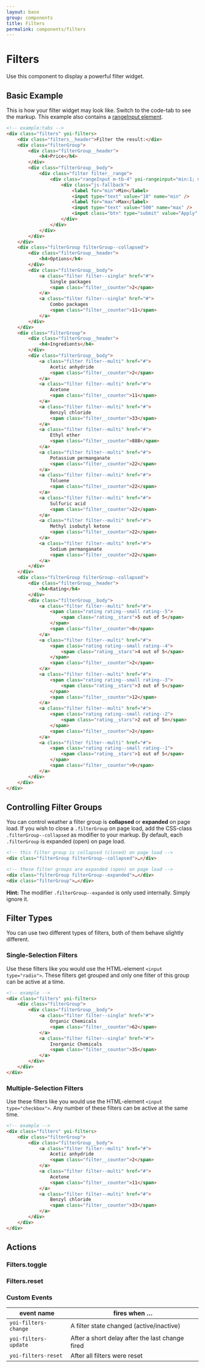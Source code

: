 ```yaml
---
layout: base
group: components
title: Filters
permalink: components/filters
---
```


# Filters

<p class="intro">Use this component to display a powerful filter widget.</p>

## Basic Example

This is how your filter widget may look like. Switch to the code-tab to see the markup. This example also contains a [rangeInput element](components/rangeInput.html).

```html
<!-- example:tabs -->
<div class="filters" yoi-filters>
    <div class="filters__header">Filter the result:</div>
    <div class="filterGroup">
        <div class="filterGroup__header">
            <h4>Price</h4>
        </div>
        <div class="filterGroup__body">
            <div class="filter filter__range">
                <div class="rangeInput m-tb-4" yoi-rangeinput="min:1; max:100; absMin:1; absMax:100;">
                    <div class="js-fallback">
                        <label for="min">Min</label>
                        <input type="text" value="10" name="min" />
                        <label for="max">Max</label>
                        <input type="text" value="500" name="max" />
                        <input class="btn" type="submit" value="Apply" />
                    </div>
                </div>
            </div>
        </div>
    </div>
    <div class="filterGroup filterGroup--collapsed">
        <div class="filterGroup__header">
            <h4>Options</h4>
        </div>
        <div class="filterGroup__body">
            <a class="filter filter--single" href="#">
                Single packages
                <span class="filter__counter">2</span>
            </a>
            <a class="filter filter--single" href="#">
                Combo packages
                <span class="filter__counter">11</span>
            </a>
        </div>
    </div>
    <div class="filterGroup">
        <div class="filterGroup__header">
            <h4>Ingredients</h4>
        </div>
        <div class="filterGroup__body">
            <a class="filter filter--multi" href="#">
                Acetic anhydride
                <span class="filter__counter">2</span>
            </a>
            <a class="filter filter--multi" href="#">
                Acetone
                <span class="filter__counter">11</span>
            </a>
            <a class="filter filter--multi" href="#">
                Benzyl chloride
                <span class="filter__counter">33</span>
            </a>
            <a class="filter filter--multi" href="#">
                Ethyl ether
                <span class="filter__counter">888</span>
            </a>
            <a class="filter filter--multi" href="#">
                Potassium permanganate
                <span class="filter__counter">22</span>
            </a>
            <a class="filter filter--multi" href="#">
                Toluene
                <span class="filter__counter">22</span>
            </a>
            <a class="filter filter--multi" href="#">
                Sulfuric acid
                <span class="filter__counter">22</span>
            </a>
            <a class="filter filter--multi" href="#">
                Methyl isobutyl ketone
                <span class="filter__counter">22</span>
            </a>
            <a class="filter filter--multi" href="#">
                Sodium permanganate
                <span class="filter__counter">22</span>
            </a>
        </div>
    </div>
    <div class="filterGroup filterGroup--collapsed">
        <div class="filterGroup__header">
            <h4>Rating</h4>
        </div>
        <div class="filterGroup__body">
            <a class="filter filter--multi" href="#">
                <span class="rating rating--small rating--5">
                    <span class="rating__stars">5 out of 5</span>
                </span>
                <span class="filter__counter">8</span>
            </a>
            <a class="filter filter--multi" href="#">
                <span class="rating rating--small rating--4">
                    <span class="rating__stars">4 out of 5</span>
                </span>
                <span class="filter__counter">2</span>
            </a>
            <a class="filter filter--multi" href="#">
                <span class="rating rating--small rating--3">
                    <span class="rating__stars">3 out of 5</span>
                </span>
                <span class="filter__counter">12</span>
            </a>
            <a class="filter filter--multi" href="#">
                <span class="rating rating--small rating--2">
                    <span class="rating__stars">2 out of 5n</span>
                </span>
                <span class="filter__counter">2</span>
            </a>
            <a class="filter filter--multi" href="#">
                <span class="rating rating--small rating--1">
                    <span class="rating__stars">1 out of 5</span>
                </span>
                <span class="filter__counter">9</span>
            </a>
        </div>
    </div>
</div>
```

## Controlling Filter Groups

You can control weather a filter group is **collapsed** or **expanded** on page load. If you wish to close a `.filterGroup` on page load, add the CSS-class `.filterGroup--collapsed` as modifier to your markup. By default, each `.filterGroup` is expanded (open) on page load.

```html
<!-- this filter group is collapsed (closed) on page load -->
<div class="filterGroup filterGroup--collapsed">…</div>

<!-- these filter groups are expanded (open) on page load -->
<div class="filterGroup filterGroup--expanded">…</div>
<div class="filterGroup">…</div>
```

<p class="hint"><b>Hint:</b> The modifier <code>.filterGroup--expanded</code> is only used internally. Simply ignore it.</p>

## Filter Types

You can use two different types of filters, both of them behave slightly different.

### Single-Selection Filters

Use these filters like you would use the HTML-element `<input type="radio">`. These filters get grouped and only one filter of this group can be active at a time.

```html
<!-- example -->
<div class="filters" yoi-filters>
    <div class="filterGroup">
        <div class="filterGroup__body">
            <a class="filter filter--single" href="#">
                Organic Chemicals
                <span class="filter__counter">62</span>
            </a>
            <a class="filter filter--single" href="#">
                Inorganic Chemicals
                <span class="filter__counter">35</span>
            </a>
        </div>
    </div>
</div>
```

### Multiple-Selection Filters

Use these filters like you would use the HTML-element `<input type="checkbox">`. Any number of these filters can be active at the same time.

```html
<!-- example -->
<div class="filters" yoi-filters>
    <div class="filterGroup">
        <div class="filterGroup__body">
            <a class="filter filter--multi" href="#">
                Acetic anhydride
                <span class="filter__counter">2</span>
            </a>
            <a class="filter filter--multi" href="#">
                Acetone
                <span class="filter__counter">11</span>
            </a>
            <a class="filter filter--multi" href="#">
                Benzyl chloride
                <span class="filter__counter">33</span>
            </a>
        </div>
    </div>
</div>
```

## Actions

### Filters.toggle

### Filters.reset

### Custom Events

| event name           | fires when …                                    |
| -------------------- | ----------------------------------------------- |
| `yoi-filters-change` | A filter state changed (active/inactive)        |
| `yoi-filters-update` | After a short delay after the last change fired |
| `yoi-filters-reset`  | After all filters were reset                    |